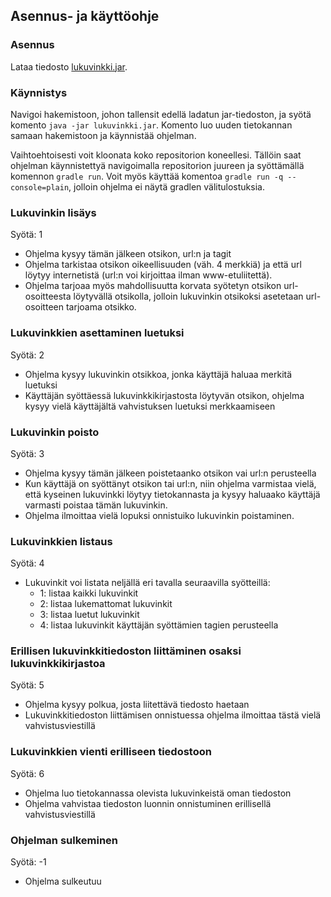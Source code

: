 ## Asennus- ja käyttöohje

### Asennus

Lataa tiedosto [lukuvinkki.jar](https://github.com/Marcestus/OhTu_miniprojekti/releases/tag/v1.0).

### Käynnistys

Navigoi hakemistoon, johon tallensit edellä ladatun jar-tiedoston, ja syötä komento `java -jar lukuvinkki.jar`. Komento luo uuden tietokannan samaan hakemistoon ja käynnistää ohjelman.

Vaihtoehtoisesti voit kloonata koko repositorion koneellesi. Tällöin saat ohjelman käynnistettyä navigoimalla repositorion juureen ja syöttämällä komennon `gradle run`. Voit myös käyttää komentoa `gradle run -q --console=plain`, jolloin ohjelma ei näytä gradlen välitulostuksia.

### Lukuvinkin lisäys

Syötä: 1
- Ohjelma kysyy tämän jälkeen otsikon, url:n ja tagit
- Ohjelma tarkistaa otsikon oikeellisuuden (väh. 4 merkkiä) ja että url löytyy internetistä (url:n voi kirjoittaa ilman www-etuliitettä).
- Ohjelma tarjoaa myös mahdollisuutta korvata syötetyn otsikon url-osoitteesta löytyvällä otsikolla, jolloin lukuvinkin otsikoksi asetetaan url-osoitteen tarjoama otsikko.

### Lukuvinkkien asettaminen luetuksi

Syötä: 2
-  Ohjelma kysyy lukuvinkin otsikkoa, jonka käyttäjä haluaa merkitä luetuksi
-  Käyttäjän syöttäessä lukuvinkkikirjastosta löytyvän otsikon, ohjelma kysyy vielä käyttäjältä vahvistuksen luetuksi merkkaamiseen

### Lukuvinkin poisto

Syötä: 3
- Ohjelma kysyy tämän jälkeen poistetaanko otsikon vai url:n perusteella
- Kun käyttäjä on syöttänyt otsikon tai url:n, niin ohjelma varmistaa vielä, että kyseinen lukuvinkki löytyy tietokannasta ja kysyy haluaako käyttäjä varmasti poistaa tämän lukuvinkin.
- Ohjelma ilmoittaa vielä lopuksi onnistuiko lukuvinkin poistaminen.

### Lukuvinkkien listaus

Syötä: 4
- Lukuvinkit voi listata neljällä eri tavalla seuraavilla syötteillä:
    - 1: listaa kaikki lukuvinkit
    - 2: listaa lukemattomat lukuvinkit
    - 3: listaa luetut lukuvinkit
    - 4: listaa lukuvinkit käyttäjän syöttämien tagien perusteella

### Erillisen lukuvinkkitiedoston liittäminen osaksi lukuvinkkikirjastoa

Syötä: 5
- Ohjelma kysyy polkua, josta liitettävä tiedosto haetaan
- Lukuvinkkitiedoston liittämisen onnistuessa ohjelma ilmoittaa tästä vielä vahvistusviestillä 

### Lukuvinkkien vienti erilliseen tiedostoon

Syötä: 6
- Ohjelma luo tietokannassa olevista lukuvinkeistä oman tiedoston
- Ohjelma vahvistaa tiedoston luonnin onnistuminen erillisellä vahvistusviestillä

### Ohjelman sulkeminen

Syötä: -1
- Ohjelma sulkeutuu

    
